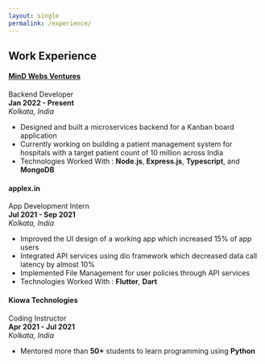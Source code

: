 ```yaml
---
layout: single
permalink: /experience/
---
```


## Work Experience

#### [MinD Webs Ventures](https://mindwebs.org/)
Backend Developer\
**Jan 2022 - Present**\
*Kolkata, India*
* Designed and built a microservices backend for a Kanban board application
* Currently working on building a patient management system for hospitals with a target patient count of 10 million across India
* Technologies Worked With : **Node.js**, **Express.js**, **Typescript**, and **MongoDB**

#### applex.in
App Development Intern\
**Jul 2021 - Sep 2021**\
*Kolkata, India*
* Improved the UI design of a working app which increased 15% of app users
* Integrated API services using dio framework which decreased data call latency by almost 10%
* Implemented File Management for user policies through API services
* Technologies Worked With : **Flutter**, **Dart**

#### Kiowa Technologies
Coding Instructor\
**Apr 2021 - Jul 2021**\
*Kolkata, India*
* Mentored more than **50+** students to learn programming using **Python**

